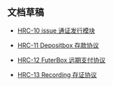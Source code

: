 ## 文档草稿



- [HRC-10 issue 通证发行模块](issue.md)

- [HRC-11 Depositbox 存款协议](DepositBox.md)

- [HRC-12 FuterBox 远期支付协议](FutureBox.md)

- [HRC-13 Recording 存证协议](Recording.md)

  

